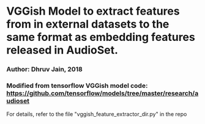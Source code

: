 # VGGish Model to extract features from in external datasets to the same format as embedding features released in AudioSet. 
### Author: Dhruv Jain, 2018
### Modified from tensorflow VGGish model code: https://github.com/tensorflow/models/tree/master/research/audioset

For details, refer to the file "vggish_feature_extractor_dir.py" in the repo
